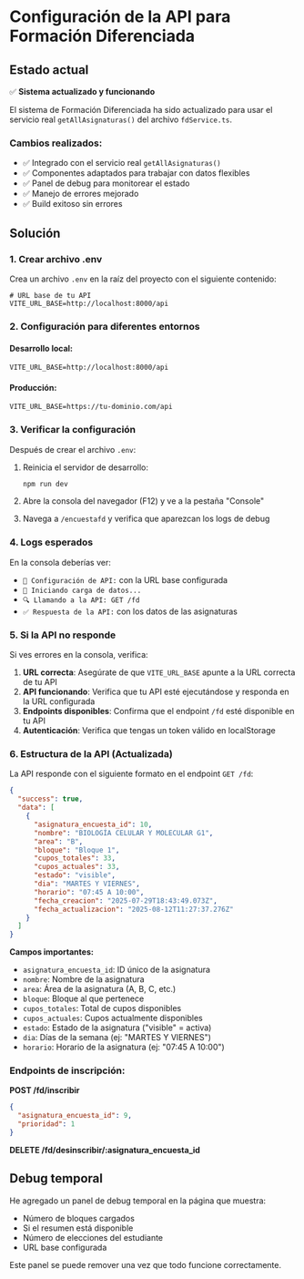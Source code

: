 # Configuración de la API para Formación Diferenciada

## Estado actual

✅ **Sistema actualizado y funcionando**

El sistema de Formación Diferenciada ha sido actualizado para usar el servicio real `getAllAsignaturas()` del archivo `fdService.ts`. 

### Cambios realizados:
- ✅ Integrado con el servicio real `getAllAsignaturas()`
- ✅ Componentes adaptados para trabajar con datos flexibles
- ✅ Panel de debug para monitorear el estado
- ✅ Manejo de errores mejorado
- ✅ Build exitoso sin errores

## Solución

### 1. Crear archivo .env

Crea un archivo `.env` en la raíz del proyecto con el siguiente contenido:

```env
# URL base de tu API
VITE_URL_BASE=http://localhost:8000/api
```

### 2. Configuración para diferentes entornos

#### Desarrollo local:
```env
VITE_URL_BASE=http://localhost:8000/api
```

#### Producción:
```env
VITE_URL_BASE=https://tu-dominio.com/api
```

### 3. Verificar la configuración

Después de crear el archivo `.env`:

1. Reinicia el servidor de desarrollo:
   ```bash
   npm run dev
   ```

2. Abre la consola del navegador (F12) y ve a la pestaña "Console"

3. Navega a `/encuestafd` y verifica que aparezcan los logs de debug

### 4. Logs esperados

En la consola deberías ver:
- `🔧 Configuración de API:` con la URL base configurada
- `🚀 Iniciando carga de datos...`
- `🔍 Llamando a la API: GET /fd`
- `✅ Respuesta de la API:` con los datos de las asignaturas

### 5. Si la API no responde

Si ves errores en la consola, verifica:

1. **URL correcta**: Asegúrate de que `VITE_URL_BASE` apunte a la URL correcta de tu API
2. **API funcionando**: Verifica que tu API esté ejecutándose y responda en la URL configurada
3. **Endpoints disponibles**: Confirma que el endpoint `/fd` esté disponible en tu API
4. **Autenticación**: Verifica que tengas un token válido en localStorage

### 6. Estructura de la API (Actualizada)

La API responde con el siguiente formato en el endpoint `GET /fd`:

```json
{
  "success": true,
  "data": [
    {
      "asignatura_encuesta_id": 10,
      "nombre": "BIOLOGÍA CELULAR Y MOLECULAR G1",
      "area": "B",
      "bloque": "Bloque 1",
      "cupos_totales": 33,
      "cupos_actuales": 33,
      "estado": "visible",
      "dia": "MARTES Y VIERNES",
      "horario": "07:45 A 10:00",
      "fecha_creacion": "2025-07-29T18:43:49.073Z",
      "fecha_actualizacion": "2025-08-12T11:27:37.276Z"
    }
  ]
}
```

**Campos importantes:**
- `asignatura_encuesta_id`: ID único de la asignatura
- `nombre`: Nombre de la asignatura
- `area`: Área de la asignatura (A, B, C, etc.)
- `bloque`: Bloque al que pertenece
- `cupos_totales`: Total de cupos disponibles
- `cupos_actuales`: Cupos actualmente disponibles
- `estado`: Estado de la asignatura ("visible" = activa)
- `dia`: Días de la semana (ej: "MARTES Y VIERNES")
- `horario`: Horario de la asignatura (ej: "07:45 A 10:00")

### Endpoints de inscripción:

**POST /fd/inscribir**
```json
{
  "asignatura_encuesta_id": 9,
  "prioridad": 1
}
```

**DELETE /fd/desinscribir/:asignatura_encuesta_id**

## Debug temporal

He agregado un panel de debug temporal en la página que muestra:
- Número de bloques cargados
- Si el resumen está disponible
- Número de elecciones del estudiante
- URL base configurada

Este panel se puede remover una vez que todo funcione correctamente.
